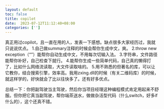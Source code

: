 ```yaml
---
layout: default
toc: false
title: copilot
date:  2023-07-12T11:12:40+08:00
categories: ['']
---
```


<!-- 排版下面的文字 -->




真正用过copilot，且一直在用的人，发表一下感想。缺点很多大家经历过，我就只说说优点。
1.自己做summary注释的时候会帮你生成中文，爽。
2.throw new exception（“”）能帮你自动生成中文，不用每次切输入法。
3.字符串，文件路径能帮你补好，自己检查下就行。
4.能帮你生成一些简单代码，自己真的懒得打了，比如什么网络流读取，大文件读取啥的。
5.用不熟悉的但著名的库，可以让它教你，结合搜索引擎，效率高。我用zxing.dll的时候（有关二维码库）的时候，就这样学的，好快就会了比以往快多了。还有好多优点。

总结一下：你把副驾驶当主驾驶，然后你当项目经理这种编程模式肯定用起来不舒服。但你把它真当副驾驶，帮你端茶送水，做做杂活型代码（什么switch，好多if什么的），这个还真不错。

